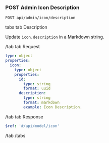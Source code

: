 ### POST Admin Icon Description

```
POST api/admin/icon/description
```

tabs
tab Description

Update `icon.description` in a Markdown string.

/tab
tab Request

```yaml
type: object
properties:
  icon:
    type: object
    properties:
      id:
        type: string
        format: uuid
      description:
        type: string
        format: markdown
        example: Icon Description.
```

/tab
tab Response

```yaml
$ref: '#/api/model/icon'
```

/tab
/tabs